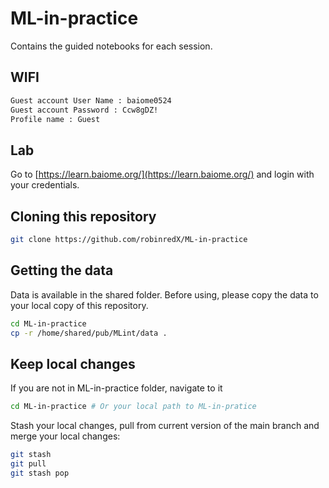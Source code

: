 # ML-in-practice

Contains the guided notebooks for each session.

## WIFI
```bash
Guest account User Name : baiome0524
Guest account Password : Ccw8gDZ!
Profile name : Guest
```

## Lab
Go to [https://learn.baiome.org/](https://learn.baiome.org/) and login with your credentials.

## Cloning this repository

```bash
git clone https://github.com/robinredX/ML-in-practice
```

## Getting the data
Data is available in the shared folder. Before using, please copy the data to your local copy of this repository.

```bash
cd ML-in-practice
cp -r /home/shared/pub/MLint/data .
```
## Keep local changes
If you are not in ML-in-practice folder, navigate to it
```bash
cd ML-in-practice # Or your local path to ML-in-pratice
```
Stash your local changes, pull from current version of the main branch and merge your local changes:

```bash
git stash
git pull
git stash pop
```
